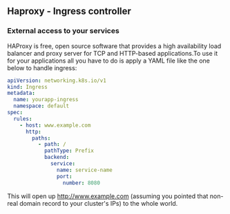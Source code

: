 ## Haproxy - Ingress controller

### External access to your services

HAProxy is free, open source software that provides a high availability load balancer and proxy server for TCP and HTTP-based applications.To use it for your applications all you have to do is apply a YAML file like the one below to handle ingress:

```yaml
apiVersion: networking.k8s.io/v1
kind: Ingress
metadata:
  name: yourapp-ingress
  namespace: default
spec:
  rules:
    - host: www.example.com
      http:
        paths:
          - path: /
            pathType: Prefix
            backend:
              service:
                name: service-name
                port:
                  number: 8080
```

This will open up http://www.example.com (assuming you pointed that non-real domain record to your cluster's IPs) to the whole world.